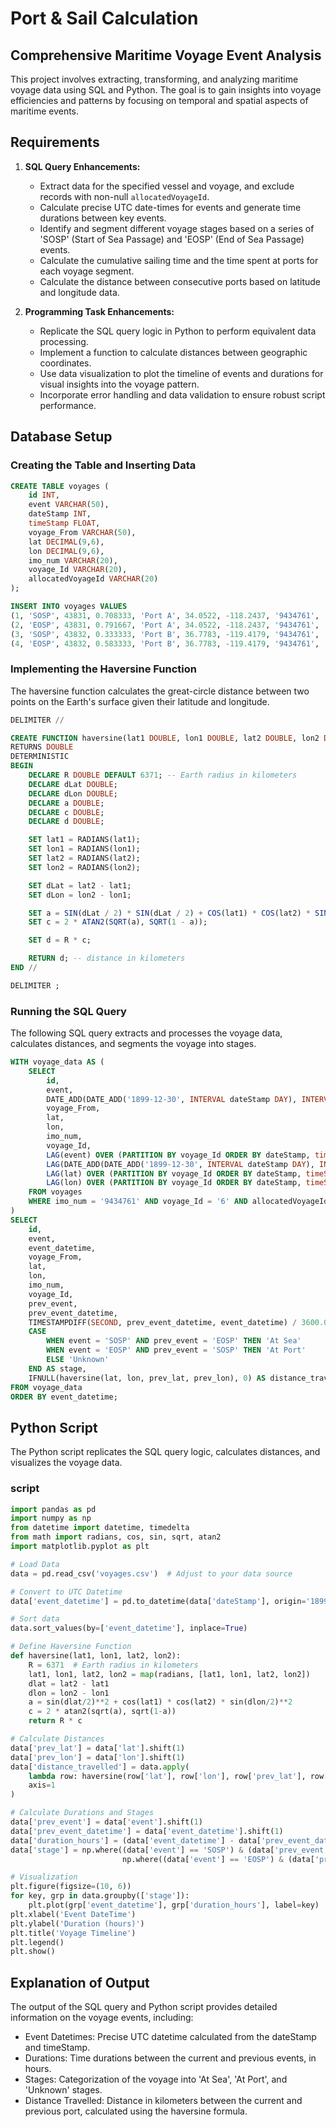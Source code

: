 # Port & Sail Calculation

## Comprehensive Maritime Voyage Event Analysis

This project involves extracting, transforming, and analyzing maritime voyage data using SQL and Python. The goal is to gain insights into voyage efficiencies and patterns by focusing on temporal and spatial aspects of maritime events.

## Requirements

1. **SQL Query Enhancements:**
    - Extract data for the specified vessel and voyage, and exclude records with non-null `allocatedVoyageId`.
    - Calculate precise UTC date-times for events and generate time durations between key events.
    - Identify and segment different voyage stages based on a series of 'SOSP' (Start of Sea Passage) and 'EOSP' (End of Sea Passage) events.
    - Calculate the cumulative sailing time and the time spent at ports for each voyage segment.
    - Calculate the distance between consecutive ports based on latitude and longitude data.

2. **Programming Task Enhancements:**
    - Replicate the SQL query logic in Python to perform equivalent data processing.
    - Implement a function to calculate distances between geographic coordinates.
    - Use data visualization to plot the timeline of events and durations for visual insights into the voyage pattern.
    - Incorporate error handling and data validation to ensure robust script performance.

## Database Setup

### Creating the Table and Inserting Data

```sql
CREATE TABLE voyages (
    id INT,
    event VARCHAR(50),
    dateStamp INT,
    timeStamp FLOAT,
    voyage_From VARCHAR(50),
    lat DECIMAL(9,6),
    lon DECIMAL(9,6),
    imo_num VARCHAR(20),
    voyage_Id VARCHAR(20),
    allocatedVoyageId VARCHAR(20)
);

INSERT INTO voyages VALUES
(1, 'SOSP', 43831, 0.708333, 'Port A', 34.0522, -118.2437, '9434761', '6', NULL),
(2, 'EOSP', 43831, 0.791667, 'Port A', 34.0522, -118.2437, '9434761', '6', NULL),
(3, 'SOSP', 43832, 0.333333, 'Port B', 36.7783, -119.4179, '9434761', '6', NULL),
(4, 'EOSP', 43832, 0.583333, 'Port B', 36.7783, -119.4179, '9434761', '6', NULL);
```
### Implementing the Haversine Function
The haversine function calculates the great-circle distance between two points on the Earth's surface given their latitude and longitude.

```sql
DELIMITER //

CREATE FUNCTION haversine(lat1 DOUBLE, lon1 DOUBLE, lat2 DOUBLE, lon2 DOUBLE)
RETURNS DOUBLE
DETERMINISTIC
BEGIN
    DECLARE R DOUBLE DEFAULT 6371; -- Earth radius in kilometers
    DECLARE dLat DOUBLE;
    DECLARE dLon DOUBLE;
    DECLARE a DOUBLE;
    DECLARE c DOUBLE;
    DECLARE d DOUBLE;

    SET lat1 = RADIANS(lat1);
    SET lon1 = RADIANS(lon1);
    SET lat2 = RADIANS(lat2);
    SET lon2 = RADIANS(lon2);

    SET dLat = lat2 - lat1;
    SET dLon = lon2 - lon1;

    SET a = SIN(dLat / 2) * SIN(dLat / 2) + COS(lat1) * COS(lat2) * SIN(dLon / 2) * SIN(dLon / 2);
    SET c = 2 * ATAN2(SQRT(a), SQRT(1 - a));

    SET d = R * c;

    RETURN d; -- distance in kilometers
END //

DELIMITER ;
```
### Running the SQL Query
The following SQL query extracts and processes the voyage data, calculates distances, and segments the voyage into stages.

```sql
WITH voyage_data AS (
    SELECT
        id,
        event,
        DATE_ADD(DATE_ADD('1899-12-30', INTERVAL dateStamp DAY), INTERVAL timeStamp * 86400 SECOND) AS event_datetime,
        voyage_From,
        lat,
        lon,
        imo_num,
        voyage_Id,
        LAG(event) OVER (PARTITION BY voyage_Id ORDER BY dateStamp, timeStamp) AS prev_event,
        LAG(DATE_ADD(DATE_ADD('1899-12-30', INTERVAL dateStamp DAY), INTERVAL timeStamp * 86400 SECOND)) OVER (PARTITION BY voyage_Id ORDER BY dateStamp, timeStamp) AS prev_event_datetime,
        LAG(lat) OVER (PARTITION BY voyage_Id ORDER BY dateStamp, timeStamp) AS prev_lat,
        LAG(lon) OVER (PARTITION BY voyage_Id ORDER BY dateStamp, timeStamp) AS prev_lon
    FROM voyages
    WHERE imo_num = '9434761' AND voyage_Id = '6' AND allocatedVoyageId IS NULL
)
SELECT
    id,
    event,
    event_datetime,
    voyage_From,
    lat,
    lon,
    imo_num,
    voyage_Id,
    prev_event,
    prev_event_datetime,
    TIMESTAMPDIFF(SECOND, prev_event_datetime, event_datetime) / 3600.0 AS duration_hours,
    CASE 
        WHEN event = 'SOSP' AND prev_event = 'EOSP' THEN 'At Sea'
        WHEN event = 'EOSP' AND prev_event = 'SOSP' THEN 'At Port'
        ELSE 'Unknown'
    END AS stage,
    IFNULL(haversine(lat, lon, prev_lat, prev_lon), 0) AS distance_travelled
FROM voyage_data
ORDER BY event_datetime;
```
## Python Script
The Python script replicates the SQL query logic, calculates distances, and visualizes the voyage data.
### script
```python
import pandas as pd
import numpy as np
from datetime import datetime, timedelta
from math import radians, cos, sin, sqrt, atan2
import matplotlib.pyplot as plt

# Load Data
data = pd.read_csv('voyages.csv')  # Adjust to your data source

# Convert to UTC Datetime
data['event_datetime'] = pd.to_datetime(data['dateStamp'], origin='1899-12-30') + pd.to_timedelta(data['timeStamp'], unit='D')

# Sort data
data.sort_values(by=['event_datetime'], inplace=True)

# Define Haversine Function
def haversine(lat1, lon1, lat2, lon2):
    R = 6371  # Earth radius in kilometers
    lat1, lon1, lat2, lon2 = map(radians, [lat1, lon1, lat2, lon2])
    dlat = lat2 - lat1
    dlon = lon2 - lon1
    a = sin(dlat/2)**2 + cos(lat1) * cos(lat2) * sin(dlon/2)**2
    c = 2 * atan2(sqrt(a), sqrt(1-a))
    return R * c

# Calculate Distances
data['prev_lat'] = data['lat'].shift(1)
data['prev_lon'] = data['lon'].shift(1)
data['distance_travelled'] = data.apply(
    lambda row: haversine(row['lat'], row['lon'], row['prev_lat'], row['prev_lon']) if pd.notnull(row['prev_lat']) else 0,
    axis=1
)

# Calculate Durations and Stages
data['prev_event'] = data['event'].shift(1)
data['prev_event_datetime'] = data['event_datetime'].shift(1)
data['duration_hours'] = (data['event_datetime'] - data['prev_event_datetime']).dt.total_seconds() / 3600.0
data['stage'] = np.where((data['event'] == 'SOSP') & (data['prev_event'] == 'EOSP'), 'At Sea', 
                         np.where((data['event'] == 'EOSP') & (data['prev_event'] == 'SOSP'), 'At Port', 'Unknown'))

# Visualization
plt.figure(figsize=(10, 6))
for key, grp in data.groupby(['stage']):
    plt.plot(grp['event_datetime'], grp['duration_hours'], label=key)
plt.xlabel('Event DateTime')
plt.ylabel('Duration (hours)')
plt.title('Voyage Timeline')
plt.legend()
plt.show()
```

## Explanation of Output
The output of the SQL query and Python script provides detailed information on the voyage events, including:
- Event Datetimes: Precise UTC datetime calculated from the dateStamp and timeStamp.
- Durations: Time durations between the current and previous events, in hours.
- Stages: Categorization of the voyage into 'At Sea', 'At Port', and 'Unknown' stages.
- Distance Travelled: Distance in kilometers between the current and previous port, calculated using the haversine formula.

